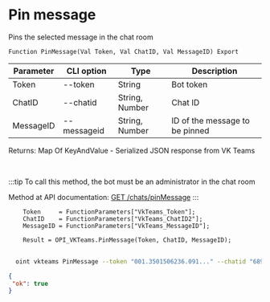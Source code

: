﻿---
sidebar_position: 9
---

# Pin message
 Pins the selected message in the chat room



`Function PinMessage(Val Token, Val ChatID, Val MessageID) Export`

  | Parameter | CLI option | Type | Description |
  |-|-|-|-|
  | Token | --token | String | Bot token |
  | ChatID | --chatid | String, Number | Chat ID |
  | MessageID | --messageid | String, Number | ID of the message to be pinned |

  
  Returns:  Map Of KeyAndValue - Serialized JSON response from VK Teams

<br/>

:::tip
To call this method, the bot must be an administrator in the chat room

 Method at API documentation: [GET /chats/pinMessage](https://teams.vk.com/botapi/#/chats/get_chats_pinMessage)
:::
<br/>


```bsl title="Code example"
    Token     = FunctionParameters["VkTeams_Token"];
    ChatID    = FunctionParameters["VkTeams_ChatID2"];
    MessageID = FunctionParameters["VkTeams_MessageID"];

    Result = OPI_VKTeams.PinMessage(Token, ChatID, MessageID);
```



```sh title="CLI command example"
    
  oint vkteams PinMessage --token "001.3501506236.091..." --chatid "689203963@chat.agent" --messageid "7401463509940174907"

```

```json title="Result"
{
 "ok": true
}
```
